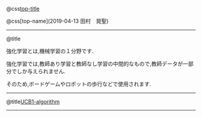 
@css[top-title](強化学習の覚書)

@css[top-name](2019-04-13 田村　晃聖)

---
@title[](はじめに)

強化学習とは,機械学習の１分野です.

強化学習では,教師あり学習と教師なし学習の中間的なもので,教師データが一部分でしか与えられません.

そのため,ボードゲームやロボットの歩行などで使用されます.

---
@title[UCB1-algorithm]()

---
